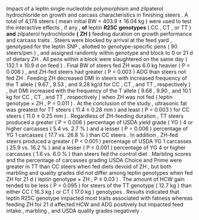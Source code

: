 Impact of a leptin single nucleotide polymorphism and zilpaterol hydrochloride on growth and carcass characteristics in finishing steers . A total of 4,178 steers ( mean initial BW = 403.9 ± 16.04 kg ) were used to test the interactive effects , if any , **of** leptin **R25C** **genotypes** ( CC , CT , or TT ) **and** zilpaterol hydrochloride **(** **ZH** **)** feeding duration on growth performance and carcass traits . Steers were blocked by arrival at the feed yard , genotyped for the leptin SNP , allotted to genotype-specific pens ( 90 steers/pen ) , and assigned randomly within genotype and block to 0 or 21 d of dietary ZH . All pens within a block were slaughtered on the same day ( 132.1 ± 10.9 d on feed ) . Final BW of steers fed ZH was 6.0 kg heavier ( P = 0.008 ) , and ZH-fed steers had greater ( P = 0.003 ) ADG than steers not fed ZH . Feeding ZH decreased DMI in steers with increased frequency of the T allele ( 9.67 , 9.53 , and 9.28 kg/d for CC , CT , and TT , respectively ) , but DMI increased with the frequency of the T allele ( 9.68 , 9.90 , and 10.1 kg for CC , CT , and TT , respectively ) when ZH was not fed ( leptin genotype × ZH , P = 0.011 ) . At the conclusion of the study , ultrasonic fat was greatest for TT steers ( 11.4 ± 0.28 mm ) and least ( P = 0.003 ) for CC steers ( 11.0 ± 0.25 mm ) . Regardless of ZH-feeding duration , TT steers produced a greater ( P = 0.006 ) percentage of USDA yield grade ( YG ) 4 or higher carcasses ( 5.4 vs. 2.7 % ) and a lesser ( P = 0.006 ) percentage of YG 1 carcasses ( 17.7 vs. 26.8 % ) than CC steers . In addition , ZH-fed steers produced a greater ( P < 0.001 ) percentage of USDA YG 1 carcasses ( 25.9 vs. 16.2 % ) and a lesser ( P < 0.001 ) percentage of YG 4 or higher carcasses ( 1.6 vs. 6.0 % ) than steers fed the control diet . Marbling scores and the percentage of carcasses grading USDA Choice and Prime were greater in TT than CC steers when fed diets devoid of ZH , but both marbling and quality grades did not differ among leptin genotypes when fed ZH for 21 d ( leptin genotype × ZH , P ≤ 0.03 ) . The amount of HCW gain tended to be less ( P = 0.095 ) for steers of the TT genotype ( 12.7 kg ) than either CC ( 16.3 kg ) or CT ( 17.0 kg ) genotypes . Results indicated that leptin R25C genotype impacted most traits associated with fatness whereas feeding ZH for 21 d affected HCW and ADG positively but impacted feed intake , marbling , and USDA quality grades negatively . 